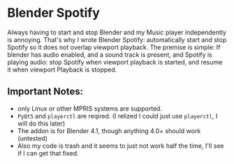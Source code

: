 # Blender Spotify
Always having to start and stop Blender and my Music player independently is annoying. 
That's why I wrote Blender Spotify: automatically start and stop Spotify so it does not overlap viewport playback.
The premise is simple: If blender has audio enabled, and a sound track is present, and Spotify is playing audio: stop Spotify when viewport playback is started, and resume it when viewport Playback is stopped. 

## Important Notes:
- only Linux or other MPRIS systems are supported.
- `PyQt5` and `playerctl` are reqired. (I relized I could just use `playerctl`, I will do this later)
- The addon is for Blender 4.1, though anything 4.0+ should work (untested)
- Also my code is trash and it seems to just not work half the time, I'll see if I can get that fixed.
